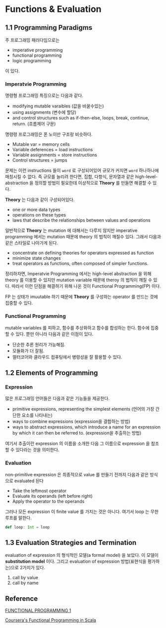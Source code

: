 # Functions & Evaluation

## 1.1 Programming Paradigms

주 프로그래밍 패러다임으로는 

- imperative programming
- functional programming
- logic programming 

이 있다.

### Imperatvie Programming

명령형 프로그래밍 특징으로는 다음과 같다. 

- modifying mutable varaibles (값을 바꿀수있는)
- using assignments (변수에 할당)
- and control structures such as if-then-else, loops, break, continue, return. (흐름제어 구문)

명령령 프로그래밍은 폰 노이만 구조랑 비슷하다.

- Mutable var = memory cells
- Variable deferences = load instructions 
- Variable assignments = store instructions
- Control structures = jumps

문제는 이런 instructions 들이 `word` 로 구성되어있어 규모가 커지면 `word` 하나하나에 매칭시킬 수 없다. 즉 규모를 늘리려 한다면, 집합, 다항식, 문자열과 같은 high-level-abstraction 을 정의할 방법이 필요한데 이상적으로 **Theory** 를 만들면 해결할 수 있다.

**Theory** 는 다음과 같이 구성되어있다.
- one or more data types
- operations on these types
- laws that describe the relationships between values and operations

일반적으로 **Theory** 는 mutation 에 대해서는 다루지 않지만 imperative programming 에서는 mutation 때문에 theory 의 법칙이 깨질수 있다. 그래서 다음과 같은 스타일로 나아가게 된다.

- concentrate on defining theories for operators expressed as function
- minimize state changes
- treat operators as functions, often composed of simpler functions.

정리하자면, Imperatvie Programming 에서는 high-level abstraction 을 위해 theory 를 이용할 수 있지만 mutation variable 때문에 theroy 의 법칙이 깨질 수 있다. 따라서 이런 단점을 해결하기 위해 나온 것이 Functional Programming(FP) 이다.

FP 는 상태가 imuutable 하기 때문에 **Theory** 를 구성하는 operator 를 만드는 것에 집중할 수 있다. 

### Functional Programming
mutable variables 를 피하고, 함수를 추상화하고 함수를 합성하는 한다. 함수에 집중 할 수 있다. 뿐만 아니라 다음과 같은 이점이 있다.

- 단순한 추론 원리가 가능해짐.
- 모듈화가 더 잘됨.
- 멀터코어와 클라우드 컴퓨팅에서 병령성을 잘 활용할 수 있다.

## 1.2 Elements of Programming

### Expression

많은 프로그래밍 언어들은 다음과 같은 기능들을 제공한다.
- primitive expressions, representing the simplest elements (언어의 가장 간단한 요소를 나타내는)
- ways to combine expressions (expression을 결합하는 방법)
- ways to abstract expressions, which introduce a name for an expression by which it can then be referred to. (expression을 추출하는 방법)

여기서 추출이란 expression 의 이름을 소개한 다음 그 이름으로 expression 을 참조할 수 있다라는 것을 의미한다.

### Evaluation

non-primitive expression 은 최종적으로 value 를 만들기 전까지 다음과 같은 방식으로 evaluated 된다

- Take the leftmost operator
- Evaluate its operands (left before right)
- Apply the operator to the operands

그러나 모든 expression 이 finite value 를 가지는 것은 아니다. 여기서 loop 는 무한루프를 말한다.

~~~ scala
def loop: Int = loop
~~~

## 1.3 Evaluation Strategies and Termination

evaluation of expression 의 형식적인 모델(a formal model) 을 보았다.
이 모델이 **substitution model** 이다. 그리고 evaluation of expression 방법(표현식을 평가하는)으로 2가지가 있다.

1. call by value
2. call by name


## Reference

[FUNCTIONAL PROGRAMMING 1](http://1ambda.github.io/scala/functional-programming-1/)

[Coursera's Functional Programming in Scala](https://www.coursera.org)
